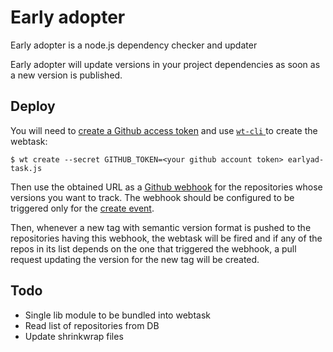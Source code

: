 # Early adopter

Early adopter is a node.js dependency checker and updater

Early adopter will update versions in your project dependencies as soon
as a new version is published.

## Deploy

You will need to [create a Github access token](https://github.com/blog/1509-personal-api-tokens)
and use [ `wt-cli` ](https://github.com/auth0/wt-cli) to create the webtask:

    $ wt create --secret GITHUB_TOKEN=<your github account token> earlyad-task.js

Then use the obtained URL as a [Github webhook](https://developer.github.com/webhooks/)
for the repositories whose versions you want to track. The webhook should be configured
to be triggered only for the [create event](https://developer.github.com/v3/activity/events/types/#createevent).

Then, whenever a new tag with semantic version format is pushed to the repositories
having this webhook, the webtask will be fired and if any of the repos in its list
depends on the one that triggered the webhook, a pull request updating the version
for the new tag will be created.

## Todo

- Single lib module to be bundled into webtask
- Read list of repositories from DB
- Update shrinkwrap files
